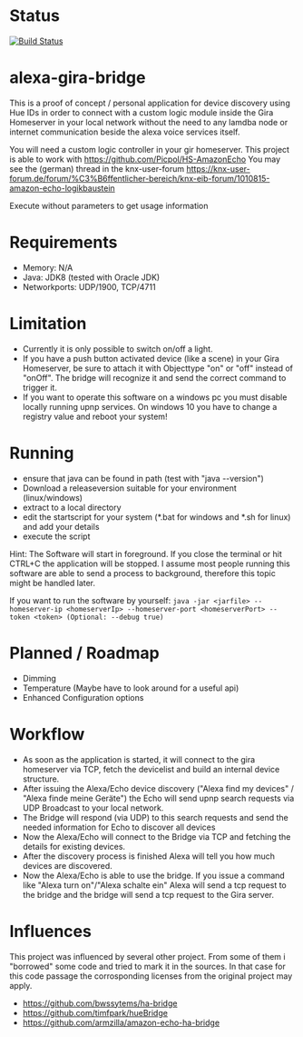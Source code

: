 # Status
[![Build Status](https://travis-ci.org/hotstepper13/alexa-gira-bridge.svg?branch=master)](https://travis-ci.org/hotstepper13/alexa-gira-bridge)

# alexa-gira-bridge
This is a proof of concept / personal application for device discovery using Hue IDs in order to connect with a custom logic module inside the Gira Homeserver in your local network without the need to any lamdba node or internet communication beside the alexa voice services itself.

You will need a custom logic controller in your gir homeserver. This project is able to work with https://github.com/Picpol/HS-AmazonEcho
You may see the (german) thread in the knx-user-forum https://knx-user-forum.de/forum/%C3%B6ffentlicher-bereich/knx-eib-forum/1010815-amazon-echo-logikbaustein

Execute without parameters to get usage information

# Requirements
- Memory: N/A
- Java: JDK8 (tested with Oracle JDK)
- Networkports: UDP/1900, TCP/4711

# Limitation
- Currently it is only possible to switch on/off a light.
- If you have a push button activated device (like a scene) in your Gira Homeserver, be sure to attach it with Objecttype "on" or "off" instead of "onOff". The bridge will recognize it and send the correct command to trigger it.
- If you want to operate this software on a windows pc you must disable locally running upnp services. On windows 10 you have to change a registry value and reboot your system!

# Running
- ensure that java can be found in path (test with "java --version")
- Download a releaseversion suitable for your environment (linux/windows)
- extract to a local directory
- edit the startscript for your system (*.bat for windows and *.sh for linux) and add your details
- execute the script

Hint: The Software will start in foreground. If you close the terminal or hit CTRL+C the application will be stopped.
I assume most people running this software are able to send a process to background, therefore this topic might be handled later.

If you want to run the software by yourself:
`java -jar <jarfile> --homeserver-ip <homeserverIp> --homeserver-port <homeserverPort> --token <token> (Optional: --debug true)`

# Planned / Roadmap
- Dimming
- Temperature (Maybe have to look around for a useful api) 
- Enhanced Configuration options

# Workflow
- As soon as the application is started, it will connect to the gira homeserver via TCP, fetch the devicelist and build an internal device structure.
- After issuing the Alexa/Echo device discovery ("Alexa find my devices" / "Alexa finde meine Geräte") the Echo will send upnp search requests via UDP Broadcast to your local network.
- The Bridge will respond (via UDP) to this search requests and send the needed information for Echo to discover all devices
- Now the Alexa/Echo will connect to the Bridge via TCP and fetching the details for existing devices.
- After the discovery process is finished Alexa will tell you how much devices are discovered.
- Now the Alexa/Echo is able to use the bridge. If you issue a command like "Alexa turn <roomname> <light> on"/"Alexa schalte <raumname> <licht> ein" Alexa will send a tcp request to the bridge and the bridge will send a tcp request to the Gira server. 

# Influences
This project was influenced by several other project. From some of them i "borrowed" some code and tried to mark it in the sources. In that case for this code passage the corrosponding licenses from the original project may apply.

- https://github.com/bwssytems/ha-bridge
- https://github.com/timfpark/hueBridge
- https://github.com/armzilla/amazon-echo-ha-bridge 

